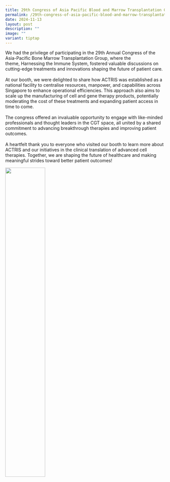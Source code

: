```yaml
---
title: 29th Congress of Asia Pacific Blood and Marrow Transplantation Group
permalink: /29th-congress-of-asia-pacific-blood-and-marrow-transplantation-group/
date: 2024-11-13
layout: post
description: ""
image: ""
variant: tiptap
---
```

<p>We had the privilege of participating in the 29th Annual Congress of the
Asia-Pacific Bone Marrow Transplantation Group, where the theme,&nbsp;Harnessing
the Immune System, fostered valuable discussions on cutting-edge treatments
and innovations shaping the future of patient care.
<br>
<br>At our booth, we were delighted to share how ACTRIS was established as
a national facility to centralise resources, manpower, and capabilities
across Singapore to enhance operational efficiencies. This approach also
aims to scale up the manufacturing of cell and gene therapy products, potentially
moderating the cost of these treatments and expanding patient access in
time to come.
<br>
<br>The congress offered an invaluable opportunity to engage with like-minded
professionals and thought leaders in the CGT space, all united by a shared
commitment to advancing breakthrough therapies and improving patient outcomes.
<br>
<br>A heartfelt thank you to everyone who visited our booth to learn more
about ACTRIS and our initiatives in the clinical translation of advanced
cell therapies. Together, we are shaping the future of healthcare and making
meaningful strides toward better patient outcomes!</p>
<p></p>
<div class="isomer-image-wrapper">
<img style="width: 50%;" height="auto" width="100%" alt="" src="/images/Newsroom &amp; Events/Events/29th_APBMT_Photo_Collage.png">
</div>
<p></p>
